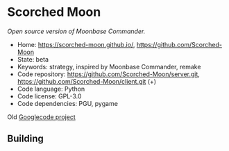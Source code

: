 # Scorched Moon

_Open source version of Moonbase Commander._

- Home: https://scorched-moon.github.io/, https://github.com/Scorched-Moon
- State: beta
- Keywords: strategy, inspired by Moonbase Commander, remake
- Code repository: https://github.com/Scorched-Moon/server.git, https://github.com/Scorched-Moon/client.git (+)
- Code language: Python
- Code license: GPL-3.0
- Code dependencies: PGU, pygame

Old [Googlecode project](https://code.google.com/archive/p/tether/)

## Building
